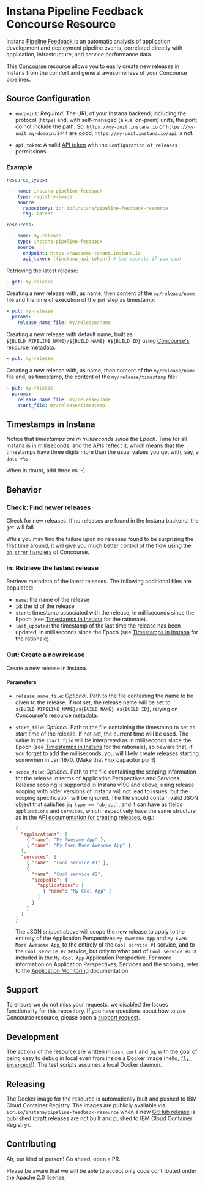 # Instana Pipeline Feedback Concourse Resource

Instana [Pipeline Feedback](https://www.instana.com/docs/pipeline_feedback/) is an automatic analysis of application development and deployment pipeline events, correlated directly with application, infrastructure, and service performance data.

This [Concourse](https://concourse-ci.org/) resource allows you to easily create new releases in Instana from the comfort and general awesomeness of your Concourse pipelines.

## Source Configuration

* `endpoint`: *Required.* The URL of your Instana backend, including the protocol (`https`) and, with self-managed (a.k.a. on-prem) units, the port; do not include the path. So, `https://my-unit.instana.io` or `https://my-unit.my-domain:1444` are good, `https://my-unit.instana.io/api` is not.

* `api_token`: A valid [API token](https://www.instana.com/docs/api/web/#tokens) with the `Configuration of releases` permissions.

### Example

``` yaml
resource_types:

  - name: instana-pipeline-feedback
    type: registry-image
    source:
      repository: icr.io/instana/pipeline-feedback-resource
      tag: latest

resources:

  - name: my-release
    type: instana-pipeline-feedback
    source:
      endpoint: https://awesome-tenant.instana.io
      api_token: ((instana_api_token)) # Use secrets if you can!
```

Retrieving the latest release:

``` yaml
- get: my-release
```

Creating a new release with, as name, then content of the `my/release/name` file and the time of execution of the `put` step as timestamp:

```yaml
- put: my-release
  params:
    release_name_file: my/release/name
```

Creating a new release with default name, built as `${BUILD_PIPELINE_NAME}/${BUILD_NAME} #${BUILD_ID}` using [Concourse's resource metadata](https://concourse-ci.org/implementing-resource-types.html#resource-metadata):

```yaml
- put: my-release
```

Creating a new release with, as name, then content of the `my/release/name` file and, as timestamp, the content of the `my/release/timestamp` file:

```yaml
- put: my-release
  params:
    release_name_file: my/release/name
    start_file: my/release/timestamp
```

## Timestamps in Instana

Notice that _timestamps are in milliseconds since the Epoch_. Time for all Instana is in milliseconds, and the APIs reflect it, which means that the timestamps have three digits more than the usual values you get with, say, a `date +%s`.

When in doubt, add three `0`s :-)

## Behavior

### Check: Find newer releases

Check for new releases.
If no releases are found in the Instana backend, the `get` will fail.

While you may find the failure upon no releases found to be surprising the first time around, it will give you much better control of the flow using the [`on_error` handlers](https://concourse-ci.org/jobs.html#schema.job.on_error) of Concourse.

### In: Retrieve the lastest release

Retrieve metadata of the latest releases.
The following additional files are populated:

* `name`: the name of the release
* `id`: the id of the release
* `start`: timestamp associated with the release, in milliseconds since the Epoch (see [Timestamps in Instana](#timestamps-in-instana) for the rationale).
* `last_updated`: the timestamp of the last time the release has been updated, in milliseconds since the Epoch (see [Timestamps in Instana](#timestamps-in-instana) for the rationale).

### Out: Create a new release

Create a new release in Instana.

#### Parameters

* `release_name_file`: *Optional.* Path to the file containing the name to be given to the release.
  If not set, the release name will be set to `${BUILD_PIPELINE_NAME}/${BUILD_NAME} #${BUILD_ID}`, relying on Concourse's [resource metadata](https://concourse-ci.org/implementing-resource-types.html#resource-metadata).

* `start_file`: *Optional.* Path to the file containing the timestamp to set as start time of the release.
  If not set, the current time will be used.
  The value in the `start_file` will be interpreted as in milliseconds since the Epoch (see [Timestamps in Instana](#timestamps-in-instana) for the rationale), so beware that, if you forget to add the milliseconds, you will likely create releases starting somewhen in Jan 1970.
  (Make that Flux capacitor purr!)

* `scope_file`: *Optional.* Path to the file containing the scoping information for the release in terms of Application Perspectives and Services.
  Release scoping is supported in Instana v190 and above; using release scoping with older versions of Instana will not lead to issues, but the scoping specification will be ignored.
  The file should contain valid JSON object that satisfies `jq type == 'object'`, and it can have as fields `applications` and `services`, which respectively have the same structure as in the [API documentation for creating releases](https://instana.github.io/openapi/#operation/postRelease), e.g.:

  ```json
  {
    "applications": [
      { "name": "My Awesome App" },
      { "name": "My Even More Awesome App" },
    ],
    "services": [
      { "name": "Cool service #1" },
      {
        "name": "Cool service #2",
        "scopedTo": {
          "applications": [
            { "name": "My Cool App" }
          ]
        }
      }
    ]
  }
  ```

  The JSON snippet above will scope the new release to apply to the entirety of the Application Perspectives `My Awesome App` and `My Even More Awesome App`, to the entirely of the `Cool service #1` service, and to the `Cool service #2` service, but only to what part of `Cool service #2` is included in the `My Cool App` Application Perspective.
  For more information on Application Perspectives, Services and the scoping, refer to the [Application Monitoring](https://www.instana.com/docs/application_monitoring) documentation.

## Support

To ensure we do not miss your requests, we disabled the Issues functionality for this repository.
If you have questions about how to use Concourse resource, please open a [support request](https://support.instana.com/hc/en-us/requests/new).

## Development

The actions of the resource are written in `bash`, `curl` and `jq`, with the goal of being easy to debug in local even from inside a Docker image (hello, [`fly intercept`](https://concourse-ci.org/builds.html#fly-intercept)!).
The test scripts assumes a local Docker daemon.

## Releasing

The Docker image for the resource is automatically built and pushed to IBM Cloud Container Registry. The images are publicly available via `icr.io/instana/pipeline-feedback-resource` when a new [GitHub release](https://github.com/instana/pipeline-feedback-resource/releases) is published (draft releases are not built and pushed to IBM Cloud Container Registry).

## Contributing

Ah, our kind of person!
Go ahead, open a PR.

Please be aware that we will be able to accept only code contributed under the Apache 2.0 license.
